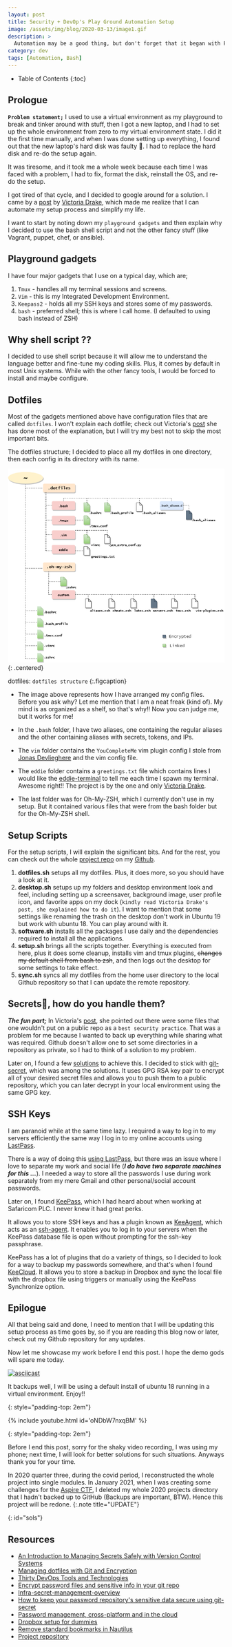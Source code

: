 ```yaml
---
layout: post
title: Security + DevOp's Play Ground Automation Setup
image: /assets/img/blog/2020-03-13/image1.gif
description: >
  Automation may be a good thing, but don't forget that it began with Frankenstein. - Anonymous
category: dev
tags: [Automation, Bash]
---
```


- Table of Contents
{:toc}

## Prologue

**`Problem statement;`** I used to use a virtual environment as my playground to break and tinker around with stuff, then I got a new laptop, and I had to set up the whole environment from zero to my virtual environment state. I did it the first time manually, and when I was done setting up everything, I found out that the new laptop's hard disk was faulty 🤬. I had to replace the hard disk and re-do the setup again.

It was tiresome, and it took me a whole week because each time I was faced with a problem, I had to fix, format the disk, reinstall the OS, and re-do the setup.

I got tired of that cycle, and I decided to google around for a solution. I came by a [post] by [Victoria Drake], which made me realize that I can automate my setup process and simplify my life.

I want to start by noting down my `playground gadgets` and then explain why I decided to use the bash shell script and not the other fancy stuff (like Vagrant, puppet, chef, or ansible).

## Playground gadgets

I have four major gadgets that I use on a typical day, which are;

  1. `Tmux` - handles all my terminal sessions and screens.
  2. `Vim` - this is my Integrated Development Environment.
  3. `Keepass2` - holds all my SSH keys and stores some of my passwords.
  4. `bash` - preferred shell; this is where I call home. (I defaulted to using bash instead of ZSH)

## Why shell script ??

I decided to use shell script because it will allow me to understand the language better and fine-tune my coding skills. Plus, it comes by default in most Unix systems. While with the other fancy tools, I would be forced to install and maybe configure.

## Dotfiles

Most of the gadgets mentioned above have configuration files that are called `dotfiles`. I won't explain each dotfile; check out Victoria's [post] she has done most of the explanation, but I will try my best not to skip the most important bits.

The dotfiles structure; I decided to place all my dotfiles in one directory, then each config in its directory with its name.

![image1](/assets/img/blog/2020-03-13/image1.png){: .centered}

dotfiles: `dotfiles structure`
{:.figcaption}

  * The image above represents how I have arranged my config files. Before you ask why? Let me mention that I am a neat freak (kind of). My mind is as organized as a shelf, so that's why!! Now you can judge me, but it works for me!

  * In the `.bash` folder, I have two aliases, one containing the regular aliases and the other containing aliases with secrets, tokens, and IPs.

  * The `vim` folder contains the `YouCompleteMe` vim plugin config I stole from [Jonas Devlieghere] and the vim config file.

  * The `eddie` folder contains a `greetings.txt` file which contains lines I would like the [eddie-terminal] to tell me each time I spawn my terminal. Awesome right!! The project is by the one and only [Victoria Drake].

  * The last folder was for Oh-My-ZSH, which I currently don't use in my setup. But it contained various files that were from the bash folder but for the Oh-My-ZSH shell.

## Setup Scripts

For the setup scripts, I will explain the significant bits. And for the rest, you can check out the whole [project repo] on my [Github].

1. **dotfiles.sh** setups all my dotfiles. Plus, it does more, so you should have a look at it.
2. **desktop.sh** setups up my folders and desktop environment look and feel, including setting up a screensaver, background image, user profile icon, and favorite apps on my dock (`kindly read Victoria Drake's post, she explained how to do it`). I want to mention that some settings like renaming the trash on the desktop don't work in Ubuntu 19 but work with ubuntu 18. You can play around with it.
3. **software.sh** installs all the packages I use daily and the dependencies required to install all the applications.
4. **setup.sh** brings all the scripts together. Everything is executed from here, plus it does some cleanup, installs vim and tmux plugins, ~~changes my default shell from bash to zsh~~, and then logs out the desktop for some settings to take effect.
5. **sync.sh** syncs all my dotfiles from the home user directory to the local Github repository so that I can update the remote repository.

## Secrets🙊, how do you handle them?

**_The fun part;_** In Victoria's [post], she pointed out there were some files that one wouldn't put on a public repo as a `best security practice`. That was a problem for me because I wanted to back up everything while sharing what was required. Github doesn't allow one to set some directories in a repository as private, so I had to think of a solution to my problem.

Later on, I found a few [solutions](#sols) to achieve this. I decided to stick with [git-secret], which was among the solutions. It uses GPG RSA key pair to encrypt all of your desired secret files and allows you to push them to a public repository, which you can later decrypt in your local environment using the same GPG key.

## SSH Keys

I am paranoid while at the same time lazy. I required a way to log in to my servers efficiently the same way I log in to my online accounts using [LastPass].

There is a way of doing this [using LastPass], but there was an issue where I love to separate my work and social life (***I do have two separate machines for this ...***). I needed a way to store all the passwords I use during work separately from my mere Gmail and other personal/social account passwords. 

Later on, I found [KeePass], which I had heard about when working at Safaricom PLC. I never knew it had great perks.

It allows you to store SSH keys and has a plugin known as [KeeAgent], which acts as an [ssh-agent]. It enables you to log in to your servers when the KeePass database file is open without prompting for the ssh-key passphrase.

KeePass has a lot of plugins that do a variety of things, so I decided to look for a way to backup my passwords somewhere, and that's when I found [KeeCloud]. It allows you to store a backup in Dropbox and sync the local file with the dropbox file using triggers or manually using the KeePass Synchronize option.

## Epilogue

All that being said and done, I need to mention that I will be updating this setup process as time goes by, so if you are reading this blog now or later, check out my Github repository for any updates.

Now let me showcase my work before I end this post. I hope the demo gods will spare me today.

[![asciicast](https://asciinema.org/a/cM0sOz8r2idXdf2E4arL0bhFM.svg)](https://asciinema.org/a/cM0sOz8r2idXdf2E4arL0bhFM)

It backups well, I will be using a default install of ubuntu 18 running in a virtual environment. Enjoy!!

{: style="padding-top: 2em"}

{% include youtube.html id='oNDbW7nxqBM' %}

{: style="padding-top: 2em"}

Before I end this post, sorry for the shaky video recording, I was using my phone; next time, I will look for better solutions for such situations. Anyways thank you for your time.

In 2020 quarter three, during the covid period, I reconstructed the whole project into single modules. In January 2021, when I was creating some challenges for the [Aspire CTF], I deleted my whole 2020 projects directory that I hadn't backed up to GitHub (Backups are important, BTW). Hence this project will be redone.
{:.note title="UPDATE"}

{: id="sols"}

## Resources

* [An Introduction to Managing Secrets Safely with Version Control Systems](https://www.digitalocean.com/community/tutorials/an-introduction-to-managing-secrets-safely-with-version-control-systems)
* [Managing dotfiles with Git and Encryption](https://umanovskis.se/blog/post/dotfiles/)
* [Thirty DevOps Tools and Technologies](https://www.guru99.com/devops-tools.html)
* [Encrypt password files and sensitive info in your git repo](https://coderwall.com/p/qzzfrw/encrypt-password-files-and-sensitive-info-in-your-git-repo)
* [Infra-secret-management-overview](https://gist.github.com/maxvt/bb49a6c7243163b8120625fc8ae3f3cd)
* [How to keep your password repository's sensitive data secure using git-secret](https://medium.com/@GeorgiosGoniotakis/how-to-keep-your-repositorys-sensitive-data-secure-using-git-secret-c1ddc28cb985)
* [Password management, cross-platform and in the cloud](http://julien.coubronne.net/en/2016/07/14/password-management-cross-platform-and-in-the-cloud/)
* [Dropbox setup for dummies](https://bitbucket.org/devinmartin/keecloud/issues/19/dropbox-setup-for-dummies)
* [Remove standard bookmarks in Nautilus](http://www.arj.no/2017/01/03/nautilus-bookmarks/)
* [Project repository](https://github.com/iAmG-r00t/desktop-setup)

[post]: https://victoria.dev/blog/how-to-set-up-a-fresh-ubuntu-desktop-using-only-dotfiles-and-bash-scripts/
[Victoria Drake]: https://victoria.dev/
[Jonas Devlieghere]: https://jonasdevlieghere.com/a-better-youcompleteme-config/
[eddie-terminal]: https://github.com/victoriadrake/eddie-terminal
[project repo]: https://github.com/iAmG-r00t/desktop-setup
[Github]: https://github.com/iAmG-r00t
[git-secret]: https://git-secret.io/
[LastPass]: https://www.lastpass.com/
[using LastPass]: https://devopsheaven.com/ssh/security/lastpass/devops/2018/06/13/ssh-lastpass-cli.html
[KeePass]: https://keepass.info/index.html
[KeeAgent]: https://keeagent.readthedocs.io/en/stable/
[ssh-agent]: https://www.ssh.com/ssh/agent
[KeeCloud]: https://bitbucket.org/devinmartin/keecloud/wiki/Home
[Aspire CTF]: https://ciphercode.dev/